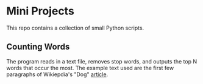 # Mini Projects

This repo contains a collection of small Python scripts.


## Counting Words
The program reads in a text file, removes stop words, and outputs the top N words that occur the most. The example text used are the first few paragraphs of Wikiepdia's "Dog" [article](https://en.wikipedia.org/wiki/Dog). 
